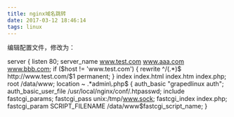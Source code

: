 ```yaml
---
title: nginx域名跳转
date: 2017-03-12 18:46:14
tags: linux
---
```

编辑配置文件，修改为：

server
{
    listen 80;
    server_name www.test.com www.aaa.com www.bbb.com;
    if ($host != 'www.test.com')
    {
    rewrite ^/(.*)$ http://www.test.com/$1 permanent;
    }
    index index.html index.htm index.php;
    root /data/www;
    location ~ .*admin\.php$ {
        auth_basic    "grapedlinux auth";
        auth_basic_user_file /usr/local/nginx/conf/.htpasswd;
        include fastcgi_params;
        fastcgi_pass unix:/tmp/www.sock;
        fastcgi_index index.php;
        fastcgi_param SCRIPT_FILENAME /data/www$fastcgi_script_name;
    }

